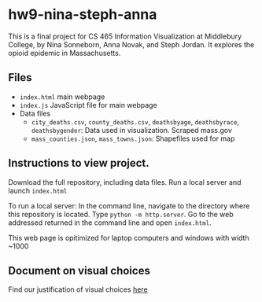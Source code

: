 # hw9-nina-steph-anna

This is a final project for CS 465 Information Visualization at Middlebury College, by Nina Sonneborn, Anna Novak, and Steph Jordan. It explores the opioid epidemic in Massachusetts.

## Files
  +  `index.html` main webpage
  +  `index.js` JavaScript file for main webpage
  +  Data files
      + `city_deaths.csv`, `county_deaths.csv`, `deathsbyage`, `deathsbyrace`, `deathsbygender`: Data used in visualization. Scraped mass.gov
      + `mass_counties.json`, `mass_towns.json`: Shapefiles used for map


## Instructions to view project.
Download the full repository, including data files. Run a local server and launch `index.html`

To run a local server:
In the command line, navigate to the directory where this repository is located. Type `python -m http.server`. Go to the web addressed returned in the command line and open `index.html`.

This web page is opitimized for laptop computers and windows with width ~1000

## Document on visual choices
Find our justification of visual choices [here](https://docs.google.com/document/d/1dsqOeGdJ-oMoSeHEbL1xyY4YRggggTEUk8n0qHvvUAw/edit?usp=sharing)
